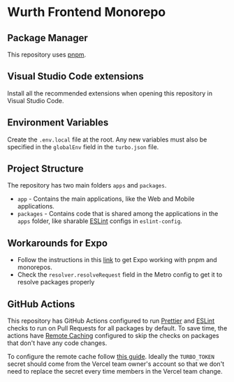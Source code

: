 # Wurth Frontend Monorepo

## Package Manager

This repository uses [pnpm](https://pnpm.io/).

## Visual Studio Code extensions

Install all the recommended extensions when opening this repository in Visual Studio Code.

## Environment Variables

Create the `.env.local` file at the root. Any new variables must also be specified in the `globalEnv` field in the `turbo.json` file.

## Project Structure

The repository has two main folders `apps` and `packages`.

- `app` - Contains the main applications, like the Web and Mobile applications.
- `packages` - Contains code that is shared among the applications in the `apps` folder, like sharable [ESLint](https://eslint.org/) configs in `eslint-config`.

## Workarounds for Expo

- Follow the instructions in this [link](https://github.com/byCedric/expo-monorepo-example#pnpm-workarounds) to get Expo working with pnpm and monorepos.
- Check the `resolver.resolveRequest` field in the Metro config to get it to resolve packages properly

## GitHub Actions

This repository has GitHub Actions configured to run [Prettier](https://prettier.io/) and [ESLint](https://eslint.org/) checks to run on Pull Requests for all packages by default. To save time, the actions have [Remote Caching](https://turbo.build/repository/docs/core-concepts/remote-caching) configured to skip the checks on packages that don't have any code changes.

To configure the remote cache follow [this guide](https://turbo.build/repo/docs/guides/ci-vendors/github-actions). Ideally the `TURBO_TOKEN` secret should come from the Vercel team owner's account so that we don't need to replace the secret every time members in the Vercel team change.

